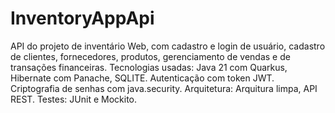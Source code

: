 # InventoryAppApi

API do projeto de inventário Web, com cadastro e login de usuário, cadastro de clientes, fornecedores, produtos, gerenciamento de vendas e de transações financeiras.
Tecnologias usadas: Java 21 com Quarkus, Hibernate com Panache, SQLITE. Autenticação com token JWT. Criptografia de senhas com java.security.
Arquitetura: Arquitura limpa, API REST.
Testes: JUnit e Mockito.
